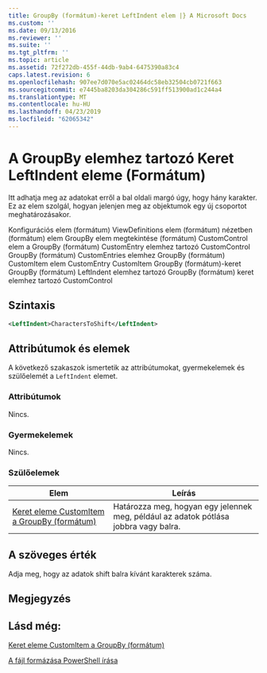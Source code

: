 ```yaml
---
title: GroupBy (formátum)-keret LeftIndent elem |} A Microsoft Docs
ms.custom: ''
ms.date: 09/13/2016
ms.reviewer: ''
ms.suite: ''
ms.tgt_pltfrm: ''
ms.topic: article
ms.assetid: 72f272db-455f-44db-9ab4-6475390a83c4
caps.latest.revision: 6
ms.openlocfilehash: 907ee7d070e5ac02464dc58eb32504cb0721f663
ms.sourcegitcommit: e7445ba8203da304286c591ff513900ad1c244a4
ms.translationtype: MT
ms.contentlocale: hu-HU
ms.lasthandoff: 04/23/2019
ms.locfileid: "62065342"
---
```

# <a name="leftindent-element-for-frame-for-groupby-format"></a>A GroupBy elemhez tartozó Keret LeftIndent eleme (Formátum)

Itt adhatja meg az adatokat erről a bal oldali margó úgy, hogy hány karakter. Ez az elem szolgál, hogyan jelenjen meg az objektumok egy új csoportot meghatározásakor.

Konfigurációs elem (formátum) ViewDefinitions elem (formátum) nézetben (formátum) elem GroupBy elem megtekintése (formátum) CustomControl elem a GroupBy (formátum) CustomEntry elemhez tartozó CustomControl GroupBy (formátum) CustomEntries elemhez GroupBy (formátum) CustomItem elem CustomEntry CustomItem GroupBy (formátum)-keret GroupBy (formátum) LeftIndent elemhez tartozó GroupBy (formátum) keret elemhez tartozó CustomControl

## <a name="syntax"></a>Szintaxis

```xml
<LeftIndent>CharactersToShift</LeftIndent>
```

## <a name="attributes-and-elements"></a>Attribútumok és elemek

A következő szakaszok ismertetik az attribútumokat, gyermekelemek és szülőelemét a `LeftIndent` elemet.

### <a name="attributes"></a>Attribútumok

Nincs.

### <a name="child-elements"></a>Gyermekelemek

Nincs.

### <a name="parent-elements"></a>Szülőelemek

|Elem|Leírás|
|-------------|-----------------|
|[Keret eleme CustomItem a GroupBy (formátum)](./frame-element-for-customitem-for-groupby-format.md)|Határozza meg, hogyan egy jelennek meg, például az adatok pótlása jobbra vagy balra.|

## <a name="text-value"></a>A szöveges érték

Adja meg, hogy az adatok shift balra kívánt karakterek száma.

## <a name="remarks"></a>Megjegyzés

## <a name="see-also"></a>Lásd még:

[Keret eleme CustomItem a GroupBy (formátum)](./frame-element-for-customitem-for-groupby-format.md)

[A fájl formázása PowerShell írása](./writing-a-powershell-formatting-file.md)
